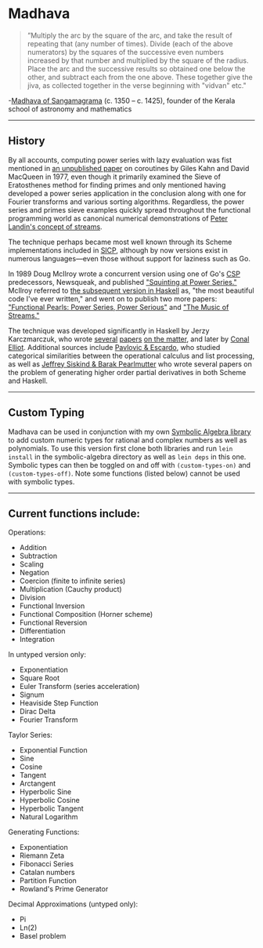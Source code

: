 # Madhava

>”Multiply the arc by the square of the arc, and take the result of repeating that (any number of times). Divide (each of the above numerators) by the squares of the successive even numbers increased by that number and multiplied by the square of the radius. Place the arc and the successive results so obtained one below the other, and subtract each from the one above. These together give the jiva, as collected together in the verse beginning with "vidvan" etc."

-[Madhava of Sangamagrama](https://en.wikipedia.org/wiki/Madhava_of_Sangamagrama) (c. 1350 – c. 1425), founder of the Kerala school of astronomy and mathematics

---

## History

By all accounts, computing power series with lazy evaluation was fist mentioned in [an unpublished paper](https://docs.google.com/viewer?url=http%3A%2F%2Fpdos.csail.mit.edu%2F~rsc%2Fkahn77parallel.pdf) on coroutines by Giles Kahn and David MacQueen in 1977, even though it primarily examined the Sieve of Eratosthenes method for finding primes and only mentioned having developed a power series application in the conclusion along with one for Fourier transforms and various sorting algorithms. Regardless, the power series and primes sieve examples quickly spread throughout the functional programming world as canonical numerical demonstrations of [Peter Landin's concept of streams](http://fi.ort.edu.uy/innovaportal/file/20124/1/22-landin_correspondence-between-algol-60-and-churchs-lambda-notation.pdf).

The technique perhaps became most well known through its Scheme implementations included in [SICP](https://mitpress.mit.edu/sicp/), although by now versions exist in numerous languages—even those without support for laziness such as Go.

In 1989 Doug McIlroy wrote a concurrent version using one of Go's [CSP](https://docs.google.com/viewer?url=http%3A%2F%2Fwww.usingcsp.com%2Fcspbook.pdf) predecessors, Newsqueak, and published ["Squinting at Power Series."](https://swtch.com/~rsc/thread/squint.pdf) McIlroy referred to [the subsequent version in Haskell](http://www.cs.dartmouth.edu/~doug/powser.html) as, "the most beautiful code I've ever written," and went on to publish two more papers: ["Functional Pearls: Power Series, Power Serious"](http://www.cs.dartmouth.edu/~doug/pearl.ps.gz) and ["The Music of Streams."](http://www.cs.dartmouth.edu/~doug/music.ps.gz)

The technique was developed significantly in Haskell by Jerzy Karczmarczuk, who wrote [several](http://www.sciencedirect.com/science/article/pii/S0304397597000650) [papers](https://pdfs.semanticscholar.org/4edf/d071cf5012aaa69449c9fe76646955a8d185.pdf) [on the matter](http://www.nt.ntnu.no/users/haugwarb/Programming/Haskell/haskell_automatic_differentiation_II.pdf), and later by [Conal Elliot](http://conal.net/papers/beautiful-differentiation/). Additional sources include [Pavlovic & Escardo](http://www.isg.rhul.ac.uk/dusko/papers/1998-lapl-LICS.pdf), who studied categorical similarities between the operational calculus and list processing, as well as [Jeffrey Siskind & Barak Pearlmutter](http://www.bcl.hamilton.ie/~qobi/nesting/) who wrote several papers on the problem of generating higher order partial derivatives in both Scheme and Haskell.

---

## Custom Typing

Madhava can be used in conjunction with my own [Symbolic Algebra library](https://github.com/Sophia-Gold/Symbolic-Algebra.clj) to add custom numeric types for rational and complex numbers as well as polynomials. To use this version first clone both libraries and run ```lein install``` in the symbolic-algebra directory as well as ```lein deps``` in this one. Symbolic types can then be toggled on and off with ```(custom-types-on)``` and ```(custom-types-off)```. Note some functions (listed below) cannot be used with symbolic types.

---

## Current functions include:

Operations:

+ Addition
+ Subtraction
+ Scaling
+ Negation
+ Coercion (finite to infinite series)
+ Multiplication (Cauchy product)
+ Division
+ Functional Inversion
+ Functional Composition (Horner scheme)
+ Functional Reversion
+ Differentiation
+ Integration

In untyped version only:

+ Exponentiation
+ Square Root
+ Euler Transform (series acceleration)
+ Signum
+ Heaviside Step Function
+ Dirac Delta
+ Fourier Transform

Taylor Series:

+ Exponential Function
+ Sine
+ Cosine
+ Tangent
+ Arctangent
+ Hyperbolic Sine
+ Hyperbolic Cosine
+ Hyperbolic Tangent
+ Natural Logarithm

Generating Functions:

+ Exponentiation
+ Riemann Zeta
+ Fibonacci Series
+ Catalan numbers
+ Partition Function
+ Rowland's Prime Generator

Decimal Approximations (untyped only):

+ Pi
+ Ln(2)
+ Basel problem